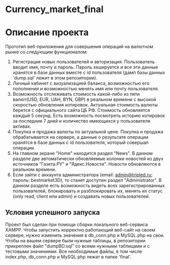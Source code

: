# Currency_market_final

Описание проекта
=====================
Прототип веб-приложения для совершения операций на валютном рынке со следующим функционалом:
1. Регистрация новых пользователей и авторизация. Пользователь вводит имя, почту и пароль. Пароль хешируется и все эти данные хранятся в базе данных вместе с id пользователя (дамп базы данных 'dump.sql' лежит в этом репозитории).
2. Личный кабинет с визуализацией баланса, возможностью его пополнения и возможностью менять имя или почту пользователя.
3. Возможность отслеживать стоимость какой-либо из пяти валют(USD, EUR, UAH, BYN, GBP) в реальном времени с высокой скоростью обновления котировок. Актуальная стоимость валюты берется с официального сайта ЦБ РФ. Стоимость обновляется каждый 5 секунд. Есть возможность посмотреть историю котировок за последние 7 дней и количество имеющихся у пользователя активах.
4. Покупка и продажа валюты по актуальной цене. Покупка и продажа обрабатывается на сервере, а данные о результате операции хранятся в базе данных с id пользователя, который совершал операции.
5. На главном экране "Home" находится раздел "News". В данном разделе две автоматически обновляемые колонки новостей из двух источников "Газета.РУ" и "Ядекс.Новости". Новости обновляются в реальном времени.
6. Если зайти с аккаунта администратора (email: admin@tripled.ru; пароль: bestmarket3D), то станет доступен раздел "Administrator". В данном разделе есть возможность видеть всех зарегистрированных пользователей, блокировать и разблокировать их, менять их статус (only read, client или admin) и создавать новых пользователей.

Условия успешного запуска
-----------------------------------
Проект был сделан при помощи сборки локального веб-сервиса XAMPP. Чтобы запустить корректно работающий веб-сайт на своем сервере, нужно изменить значения в db_conn.php и MySQL.php на свои. Чтобы на вашем сервере были нужные таблицы, в репозитории прикреплен файл "dumpBD.sql" со всеми нужными таблицами и с тестовыми значениями.
Все необходимые файлы, в том числе index.php, db_conn.php и MySQL.php лежат в папке 'final'.
